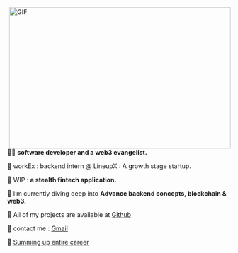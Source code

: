 
  <img align="right" alt="GIF" src="https://github.com/Arbazkhan4712/Arbazkhan4712/blob/main/bayc.gif?raw=true" width="500" height="320" />


🥷🏻 <b>software developer and a web3 evangelist.</b>


🚀 workEx : backend intern @ LineupX : A growth stage startup.

🚀 WIP : **a stealth fintech application.**

🚀 I’m currently diving deep into **Advance backend concepts, blockchain & web3.**

🚀 All of my projects are available at <a href="https://www.github.com/nielchaudhary" target="_blank">Github</a>

🚀 contact me : <a href="mailto:neilchaudhary12@gmail.com">Gmail</a>

🚀 <a href="https://drive.google.com/file/d/1g7k8vIdPfwHoU7xRnQnhHRJhb-MDnds3/view" target="_blank">Summing up entire career</a>




